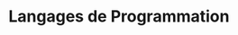 ---
title: "Langages de Programmation"
category: "programming"
icon: "polyline points=\"16 18 22 12 16 6\"; polyline points=\"8 6 2 12 8 18\""
order: 1
skills:
  - name: "Ruby"
    level: 95
    years: 10
  - name: "JavaScript"
    level: 90
    years: 8
  - name: "TypeScript"
    level: 85
    years: 5
  - name: "Node.js"
    level: 88
    years: 7
  - name: "Java"
    level: 75
    years: 12
  - name: "Python"
    level: 70
    years: 4
---